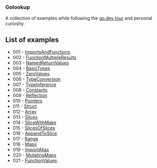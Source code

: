 ### Golookup

A collection of examples while following the [go.dev tour](https://go.dev/tour/) and personal curiosity.

## List of examples

- 001 - [ImportsAndFunctions](./001-ImportsAndFunctions/main.go)
- 002 - [FunctionMultipleResults](./002-FunctionMultipleResults/main.go)
- 003 - [NamedReturnValues](./003-NamedReturnValues/main.go)
- 004 - [BasicTypes](./004-BasicTypes/main.go)
- 005 - [ZeroValues](./005-ZeroValues/main.go)
- 006 - [TypeConversion](./006-TypeConversion/main.go)
- 007 - [TypeInference](./007-TypeInference/main.go)
- 008 - [Constants](./008-Constants/main.go)
- 009 - [Reflection](./009-Reflection/main.go)
- 010 - [Pointers](./010-Pointers/main.go)
- 011 - [Struct](./011-Struct/main.go)
- 012 - [Array](./012-Array/main.go)
- 013 - [Slices](./013-Slices/main.go)
- 014 - [SliceWithMake](./014-SliceWithMake/main.go)
- 015 - [SlicesOfSlices](./015-SlicesOfSlices/main.go)
- 016 - [AppendToSlice](./016-AppendToSlice/main.go)
- 017 - [Range](./017-Range/main.go)
- 018 - [Maps](./018-Maps/main.go)
- 019 - [ImportAlias](./019-ImportAlias/main.go)
- 020 - [MutatingMaps](./020-MutatingMaps/main.go)
- 021 - [FunctionValues](./021-FunctionValues/main.go)